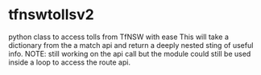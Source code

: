 # tfnswtollsv2
python class to access tolls from TfNSW with ease
This will take a dictionary from the a match api and return a deeply nested sting of useful info.
NOTE: still working on the api call but the module could still be used inside a loop to access the route api.

